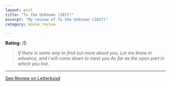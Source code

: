 ```yaml
---
layout: post
title: "To the Unknown (2017)"
excerpt: "My review of To the Unknown (2017)"
category: movie_review

---
```


**Rating:** /5

<blockquote>
<i>If there is some way to find out more about you,</i>
<i>Let me know in advance, and I will come down to meet you</i>
<i>As far as the open part in which you live.</i></blockquote>

<hr>

[See Review on Letterboxd](https://boxd.it/6k64aT)
